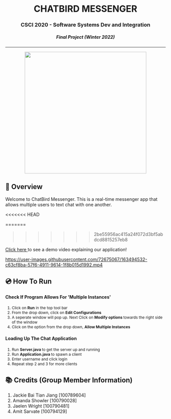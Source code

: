 
<h1 align="center"> CHATBIRD MESSENGER </h1>
<h3 align="center"> CSCI 2020 - Software Systems Dev and Integration </h3>
<h5 align="center"> Final Project (Winter 2022) </h5>
<hr/> 

<p align="center"> 
<img src="https://cdn.discordapp.com/attachments/943223294319026197/964199050763198504/unknown.png" alt="" height="382px">
</p>

<h2> 💬 Overview </h2>

<p> Welcome to ChatBird Messenger. This is a real-time messenger app that allows multiple users to 
  text chat with one another. </p>
<<<<<<< HEAD

=======
  
>>>>>>> 2be55956ac415a24f072d3bf5abdcd8815257eb8
<p> <a href="https://youtu.be/yG0B5SN-DYM" target="_blank"> Click here </a> to see a demo video explaining our application!</p> 

https://user-images.githubusercontent.com/72675067/163494532-c63cf8ba-57f6-4911-9614-1f8b015d1992.mp4

<h2> 💿 How To Run </h2> 

<h4> Check If Program Allows For 'Multiple Instances' </h4> 

<ol style="font-size: 12px;">
  <li> Click on <b>Run</b> in the top tool bar </li>
  <li> From the drop down, click on <b>Edit Configurations</b> </li>
  <li> A seperate window will pop up. Next Click on <b> Modify options </b> towards the right side of the window </li>
  <li> Click on the option from the drop down, <b>Allow Multiple Instances</b></li>
</ol>


<h4> Loading Up The Chat Application </h4> 

<ol style="font-size: 12px;">
  <li> Run <b>Server.java </b> to get the server up and running </li>
  <li> Run <b> Application.java </b> to spawn a client </li>
  <li> Enter username and click login </li>
  <li> Repeat step 2 and 3 for more clients </li>
</ol>



<h2>  📚 Credits (Group Member Information) </h2> 

<ol>
  <li> Jackie Bai Tian Jiang  [100789604] </li>
  <li> Amanda Showler         [100790028] </li>
  <li> Jaelen Wright          [100790481] </li>
  <li> Amit Sarvate           [100794129] </li>
</ol>

